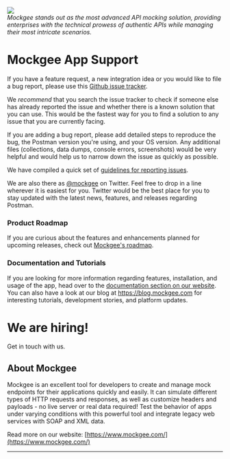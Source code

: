 <a href="https://www.postman.com/"><img src="https://voyager.postman.com/illustration/toolbox-postman.svg" /></a><br />
_Mockgee stands out as the most advanced API mocking solution, providing enterprises with the technical prowess of authentic APIs while managing their most intricate scenarios._

# Mockgee App Support

If you have a feature request, a new integration idea or you would like to file a bug report, please use this [Github issue tracker](https://github.com/mockgeelabs/mockgee-app-support/issues). 

We _recommend_ that you search the issue tracker to check if someone else has already reported the issue and whether there is a known solution that you can use. This would be the fastest way for you to find a solution to any issue that you are currently facing.

If you are adding a bug report, please add detailed steps to reproduce the bug, the Postman version you're using, and your OS version. Any additional files (collections, data dumps, console errors, screenshots) would be very helpful and would help us to narrow down the issue as quickly as possible. 

We have compiled a quick set of [guidelines for reporting issues](#guidelines-for-reporting-issues).

We are also there as [@mockgee](https://www.twitter.com/mockgee) on Twitter. Feel free to drop in a line wherever it is easiest for you. Twitter would be the best place for you to stay updated with the latest news, features, and releases regarding Postman.

### Product Roadmap

If you are curious about the features and enhancements planned for upcoming releases, check out [Mockgee's roadmap](https://github.com/mockgeelabs/mockgee-app-support/projects/45).


### Documentation and Tutorials

If you are looking for more information regarding features, installation, and usage of the app, head over to the <a target="_blank" href="https://www.postman.com/">documentation section on our website</a>. You can also have a look at our blog at <a target="_blank" href="https://blog.mockgee.com">https://blog.mockgee.com</a> for interesting tutorials, development stories, and platform updates.
   
# We are hiring!

Get in touch with us.

## About Mockgee

Mockgee is an excellent tool for developers to create and manage mock endpoints for their applications quickly and easily. It can simulate different types of HTTP requests and responses, as well as customize headers and payloads - no live server or real data required! Test the behavior of apps under varying conditions with this powerful tool and integrate legacy web services with SOAP and XML data.

Read more on our website: [https://www.mockgee.com/](https://www.mockgee.com/)

---

